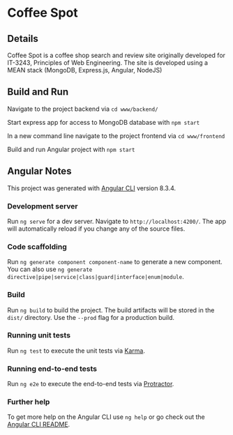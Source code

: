 # Coffee Spot 

## Details
Coffee Spot is a coffee shop search and review site originally developed for IT-3243, Principles of Web Engineering. The site is developed using a MEAN stack (MongoDB, Express.js, Angular, NodeJS)

## Build and Run
Navigate to the project backend via `cd www/backend/`

Start express app for access to MongoDB database with `npm start`

In a new command line navigate to the project frontend via `cd www/frontend`

Build and run Angular project with `npm start`

## Angular Notes
This project was generated with [Angular CLI](https://github.com/angular/angular-cli) version 8.3.4.

### Development server
Run `ng serve` for a dev server. Navigate to `http://localhost:4200/`. The app will automatically reload if you change any of the source files.

### Code scaffolding
Run `ng generate component component-name` to generate a new component. You can also use `ng generate directive|pipe|service|class|guard|interface|enum|module`.

### Build
Run `ng build` to build the project. The build artifacts will be stored in the `dist/` directory. Use the `--prod` flag for a production build.

### Running unit tests
Run `ng test` to execute the unit tests via [Karma](https://karma-runner.github.io).

### Running end-to-end tests
Run `ng e2e` to execute the end-to-end tests via [Protractor](http://www.protractortest.org/).

### Further help
To get more help on the Angular CLI use `ng help` or go check out the [Angular CLI README](https://github.com/angular/angular-cli/blob/master/README.md).
